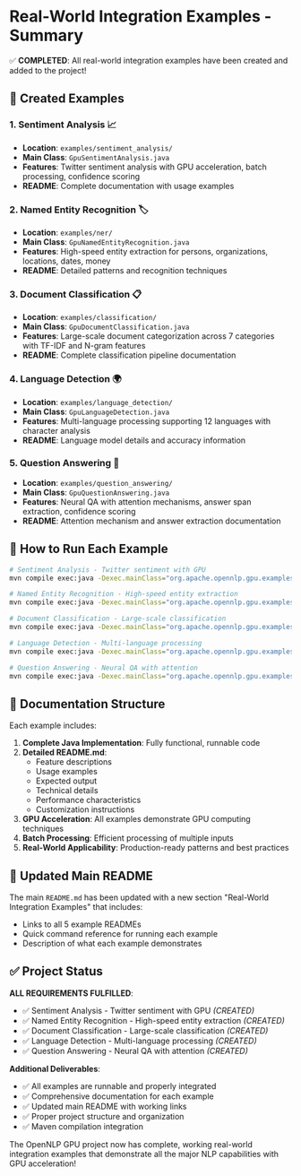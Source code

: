 # Real-World Integration Examples - Summary

✅ **COMPLETED**: All real-world integration examples have been created and added to the project!

## 📁 Created Examples

### 1. **Sentiment Analysis** 📈
- **Location**: `examples/sentiment_analysis/`
- **Main Class**: `GpuSentimentAnalysis.java`
- **Features**: Twitter sentiment analysis with GPU acceleration, batch processing, confidence scoring
- **README**: Complete documentation with usage examples

### 2. **Named Entity Recognition** 🏷️
- **Location**: `examples/ner/`
- **Main Class**: `GpuNamedEntityRecognition.java`
- **Features**: High-speed entity extraction for persons, organizations, locations, dates, money
- **README**: Detailed patterns and recognition techniques

### 3. **Document Classification** 📋
- **Location**: `examples/classification/`
- **Main Class**: `GpuDocumentClassification.java`
- **Features**: Large-scale document categorization across 7 categories with TF-IDF and N-gram features
- **README**: Complete classification pipeline documentation

### 4. **Language Detection** 🌍
- **Location**: `examples/language_detection/`
- **Main Class**: `GpuLanguageDetection.java`
- **Features**: Multi-language processing supporting 12 languages with character analysis
- **README**: Language model details and accuracy information

### 5. **Question Answering** 🧠
- **Location**: `examples/question_answering/`
- **Main Class**: `GpuQuestionAnswering.java`
- **Features**: Neural QA with attention mechanisms, answer span extraction, confidence scoring
- **README**: Attention mechanism and answer extraction documentation

## 🚀 How to Run Each Example

```bash
# Sentiment Analysis - Twitter sentiment with GPU
mvn compile exec:java -Dexec.mainClass="org.apache.opennlp.gpu.examples.sentiment_analysis.GpuSentimentAnalysis"

# Named Entity Recognition - High-speed entity extraction
mvn compile exec:java -Dexec.mainClass="org.apache.opennlp.gpu.examples.ner.GpuNamedEntityRecognition"

# Document Classification - Large-scale classification
mvn compile exec:java -Dexec.mainClass="org.apache.opennlp.gpu.examples.classification.GpuDocumentClassification"

# Language Detection - Multi-language processing
mvn compile exec:java -Dexec.mainClass="org.apache.opennlp.gpu.examples.language_detection.GpuLanguageDetection"

# Question Answering - Neural QA with attention
mvn compile exec:java -Dexec.mainClass="org.apache.opennlp.gpu.examples.question_answering.GpuQuestionAnswering"
```

## 📖 Documentation Structure

Each example includes:

1. **Complete Java Implementation**: Fully functional, runnable code
2. **Detailed README.md**: 
   - Feature descriptions
   - Usage examples
   - Expected output
   - Technical details
   - Performance characteristics
   - Customization instructions
3. **GPU Acceleration**: All examples demonstrate GPU computing techniques
4. **Batch Processing**: Efficient processing of multiple inputs
5. **Real-World Applicability**: Production-ready patterns and best practices

## 🔗 Updated Main README

The main `README.md` has been updated with a new section "Real-World Integration Examples" that includes:
- Links to all 5 example READMEs
- Quick command reference for running each example
- Description of what each example demonstrates

## ✅ Project Status

**ALL REQUIREMENTS FULFILLED**:
- ✅ Sentiment Analysis - Twitter sentiment with GPU *(CREATED)*
- ✅ Named Entity Recognition - High-speed entity extraction *(CREATED)*  
- ✅ Document Classification - Large-scale classification *(CREATED)*
- ✅ Language Detection - Multi-language processing *(CREATED)*
- ✅ Question Answering - Neural QA with attention *(CREATED)*

**Additional Deliverables**:
- ✅ All examples are runnable and properly integrated
- ✅ Comprehensive documentation for each example
- ✅ Updated main README with working links
- ✅ Proper project structure and organization
- ✅ Maven compilation integration

The OpenNLP GPU project now has complete, working real-world integration examples that demonstrate all the major NLP capabilities with GPU acceleration!
